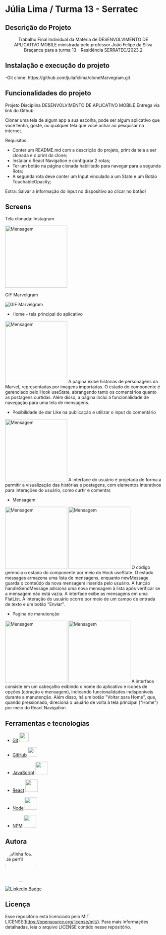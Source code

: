 # Júlia Lima / Turma 13 - Serratec

## Descrição do Projeto
<p align="center">Trabalho Final Individual da Matéria de DESENVOLVIMENTO DE APLICATIVO MOBILE ministrada pelo professor João Felipe da Silva Braçanca para a turma 13 - Residência SERRATEC/2023.2
</p>

## Instalação e execução do projeto
<p>-Git clone: https://github.com/juliafclima/cloneMarvegram.git</p>

## Funcionalidades do projeto
Projeto Disciplina DESENVOLVIMENTO DE APLICATIVO MOBILE
Entrega via link do Github.

Clonar uma tela de algum app a sua escolha, pode ser algum aplicativo que você tenha, goste, ou qualquer tela que você achar ao pesquisar na internet.

Requisitos:
- Conter um README.md com a descrição do projeto, print da tela a ser clonada e o print do clone;
- Instalar o React Navigation e configurar 2 rotas;
- Ter um botão na página clonada habilitado para navegar para a segunda Rota;
- A segunda rota deve conter um Input vinculado a um State e um Botão TouchableOpacity;

Extra: Salvar a informação do input no dispositivo ao clicar no botão!

## Screens

Tela clonada: Instagram

<img src="./prints/pagina_clonada.jpg" alt="Mensagem" width="200"/>


GIF Marvelgram

![GIF Marvelgram](./prints/gif.gif)

- Home - tela principal do aplicativo
   
<img src="./prints/pagina_home.png" alt="Mensagem" width="200"/>
A página exibe histórias de personagens da Marvel, representadas por imagens importadas. O estado do componente é gerenciado pelo Hook useState, abrangendo tanto os comentários quanto as postagens curtidas. Além disso, a página inclui a funcionalidade de navegação para uma tela de mensagens.

- Posibilidade de dar Like na publicação e utilizar o input do comentário
<img src="./prints/like_comentario.png" alt="Mensagem" width="200"/>
A interface do usuário é projetada de forma a permitir a visualização das histórias e postagens, com elementos interativos para interações do     
usuário, como curtir e comentar.

- Mensagem

<img src="./prints/segunda_rota1.png" alt="Mensagem" width="200"/>
<img src="./prints/extra_envio_mensagem.png" alt="Mensagem" width="200"/>
O código gerencia o estado do componente por meio do Hook useState. O estado messages armazena uma lista de mensagens, enquanto newMessage guarda o conteúdo da nova mensagem inserida pelo usuário. A função handleSendMessage adiciona uma nova mensagem à lista após verificar se a mensagem não está vazia. A interface exibe as mensagens em uma FlatList. A interação do usuário ocorre por meio de um campo de entrada de texto e um botão "Enviar".


- Pagina de manutenção

<img src="./prints/tela_manutencao1.png" alt="Mensagem" width="200"/>
<img src="./prints/tela_manutencao.png" alt="Mensagem" width="200"/>
A interface consiste em um cabeçalho exibindo o nome do aplicativo e ícones de opções (coração e mensagem), indicando funcionalidades indisponíveis durante a manutenção. Além disso, há um botão "Voltar para Home", que, quando pressionado, direciona o usuário de volta à tela principal ("Home") por meio do React Navigation.

## Ferramentas e tecnologias
- [Git](https://git-scm.com/) <img loading="lazy" src="https://cdn.jsdelivr.net/gh/devicons/devicon/icons/git/git-original.svg" width="30" height="30"/>

- [GitHub](https://github.com/) <img loading="lazy" src="https://cdn.jsdelivr.net/gh/devicons/devicon/icons/github/github-original.svg" width="30" height="30"/>

- [JavaScript](https://developer.mozilla.org/pt-BR/docs/Web/JavaScript) <img loading="lazy" src="https://cdn.jsdelivr.net/gh/devicons/devicon/icons/javascript/javascript-original.svg" width="40" height="40"/>

- [React](https://react.dev/) <img loading="lazy" src="https://cdn.jsdelivr.net/gh/devicons/devicon/icons/react/react-original-wordmark.svg" width="40" height="40"/>

- [Node](https://nodejs.org/en) <img loading="lazy" src="https://cdn.jsdelivr.net/gh/devicons/devicon/icons/nodejs/nodejs-original-wordmark.svg" width="40" height="40"/>

- [NPM](https://www.npmjs.com/) <img loading="lazy" src="https://cdn.jsdelivr.net/gh/devicons/devicon/icons/npm/npm-original-wordmark.svg" width="40" height="40"/>

## Autora

<a href="https://www.linkedin.com/in/juliafclima/">
 <img style="border-radius: 100%;" src="https://media.licdn.com/dms/image/C4D03AQF0dd3FxSn28Q/profile-displayphoto-shrink_800_800/0/1660857281772?e=1701907200&v=beta&t=VEiNZlpWiycGdsak5RhPgD9OTZuXjPiRf5q_VPEtvKc" width="100px;" alt="Minha foto de perfil"/>
 <br></a>
 
[![Linkedin Badge](https://img.shields.io/badge/-Júliafclima-blue?style=flat-square&logo=Linkedin&logoColor=white&link=https://www.linkedin.com/in/juliafclima/)](https://www.linkedin.com/in/juliafclima/) 

## Licença
Esse repositório está licenciado pelo MIT LICENSE(https://opensource.org/license/mit/). Para mais informações detalhadas, leia o arquivo LICENSE contido nesse repositório.
